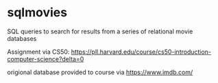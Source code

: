 # sqlmovies
SQL queries to search for results from a series of relational movie databases


Assignment via CS50: https://pll.harvard.edu/course/cs50-introduction-computer-science?delta=0

origional database provided to course via https://www.imdb.com/
